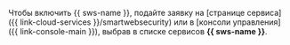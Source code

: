 Чтобы включить {{ sws-name }}, подайте заявку на [странице сервиса]({{ link-cloud-services }}/smartwebsecurity) или в [консоли управления]({{ link-console-main }}), выбрав в списке сервисов **{{ sws-name }}**.